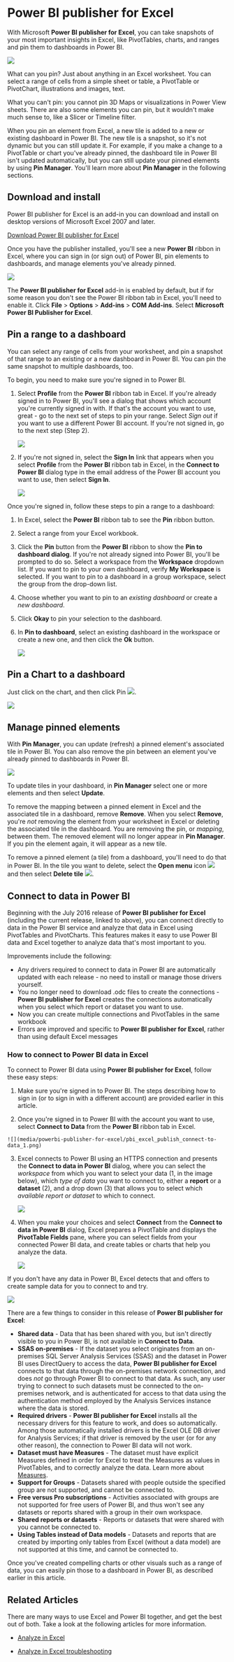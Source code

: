 <properties
   pageTitle="Power BI publisher for Excel"
   description="Learn how to use the Power BI publisher for Excel"
   services="powerbi"
   documentationCenter=""
   authors="davidiseminger"
   manager="mblythe"
   backup=""
   editor=""
   tags=""
   qualityFocus="complete"
   qualityDate=""/>

<tags
   ms.service="powerbi"
   ms.devlang="NA"
   ms.topic="article"
   ms.tgt_pltfrm="NA"
   ms.workload="powerbi"
   ms.date="07/12/2016"
   ms.author="davidi"/>

# Power BI publisher for Excel

With Microsoft **Power BI publisher for Excel**, you can take snapshots of your most important insights in Excel, like PivotTables, charts, and ranges and pin them to dashboards in Power BI.

![](media/powerbi-publisher-for-excel/pbi_excel_publisher_pinobj_dashboard.png)

What can you pin? Just about anything in an Excel worksheet. You can select a range of cells from a simple sheet or table, a PivotTable or PivotChart, illustrations and images, text.

What you can't pin: you cannot pin 3D Maps or visualizations in Power View sheets. There are also some elements you can pin, but it wouldn't make much sense to, like a Slicer or Timeline filter.

When you pin an element from Excel, a new tile is added to a new or existing dashboard in Power BI. The new tile is a snapshot, so it's not dynamic but you can still update it. For example, if you make a change to a PivotTable or chart you've already pinned, the dashboard tile in Power BI isn't updated automatically, but you can still update your pinned elements by using **Pin Manager**. You'll learn more about **Pin Manager** in the following sections.

## Download and install
Power BI publisher for Excel is an add-in you can download and install on desktop versions of Microsoft Excel 2007 and later.

[Download Power BI publisher for Excel](http://go.microsoft.com/fwlink/?LinkId=715729)

Once you have the publisher installed, you'll see a new **Power BI** ribbon in Excel, where you can sign in (or sign out) of Power BI, pin elements to dashboards, and manage elements you've already pinned.

![](media/powerbi-publisher-for-excel/pbi_excel_publisher_ribbon.png)

The **Power BI publisher for Excel** add-in is enabled by default, but if for some reason you don't see the Power BI ribbon tab in Excel, you'll need to enable it. Click **File** > **Options** > **Add-ins** > **COM Add-ins**. Select **Microsoft Power BI Publisher for Excel**.


## Pin a range to a dashboard
You can select any range of cells from your worksheet, and pin a snapshot of that range to an existing or a new dashboard in Power BI. You can pin the same snapshot to multiple dashboards, too.

To begin, you need to make sure you're signed in to Power BI.

1.  Select **Profile** from the **Power BI** ribbon tab in Excel. If you're already signed in to Power BI, you'll see a dialog that shows which account you're currently signed in with. If that's the account you want to use, great - go to the next set of steps to pin your range. Select *Sign out* if you want to use a different Power BI account. If you're not signed in, go to the next step (Step 2).

    ![](media/powerbi-publisher-for-excel/pbi_excel_publish_connect-to-data_0.png)

2.  If you're not signed in, select the **Sign In** link that appears when you select **Profile** from the **Power BI** ribbon tab in Excel, in the **Connect to Power BI** dialog type in the email address of the Power BI account you want to use, then select **Sign In**.

    ![](media/powerbi-publisher-for-excel/pbi_excel_publish_connect-to-data_1a.png)

Once you're signed in, follow these steps to pin a range to a dashboard:

1.  In Excel, select the **Power BI** ribbon tab to see the **Pin** ribbon button.
2.  Select a range from your Excel workbook.
3.  Click the **Pin** button from the **Power BI** ribbon to show the **Pin to dashboard dialog**. If you're not already signed into Power BI, you'll be prompted to do so. Select a workspace from the **Workspace** dropdown list. If you want to pin to your own dashboard, verify **My Workspace** is selected. If you want to pin to a dashboard in a group workspace, select the group from the drop-down list.
4.  Choose whether you want to pin to an *existing dashboard* or create a *new dashboard*.
5.  Click **Okay** to pin your selection to the dashboard.
6.  In **Pin to dashboard**, select an existing dashboard in the workspace or create a new one, and then click the **Ok** button.

    ![](media/powerbi-publisher-for-excel/XL-publish.gif)


## Pin a Chart to a dashboard
Just click on the chart, and then click Pin ![](media/powerbi-publisher-for-excel/pbi_excel_publisher_pin.png).

![](media/powerbi-publisher-for-excel/pbi_excel_publisher_chart.png)


## Manage pinned elements
With **Pin Manager**, you can update (refresh) a pinned element's associated tile in Power BI. You can also remove the pin between an element you've already pinned to dashboards in Power BI.

![](media/powerbi-publisher-for-excel/pbi_excel_publisher_pin_manager2.png)

To update tiles in your dashboard, in **Pin Manager** select one or more elements and then select **Update**.

To remove the mapping between a pinned element in Excel and the associated tile in a dashboard, remove **Remove**. When you select **Remove**, you're *not* removing the element from your worksheet in Excel or deleting the associated tile in the dashboard. You are removing the pin, or *mapping*, between them. The removed element will no longer appear in **Pin Manager**. If you pin the element again, it will appear as a new tile.

To remove a pinned element (a tile) from a dashboard, you'll need to do that in Power BI. In the tile you want to delete, select the **Open menu** icon ![](media/powerbi-publisher-for-excel/pbi_excel_publisher_tile_openmenu.png)
and then select **Delete tile**   ![](media/powerbi-publisher-for-excel/pbi_excel_publisher_tile_trashcan.png).

## Connect to data in Power BI

Beginning with the July 2016 release of **Power BI publisher for Excel** (including the current release, linked to above), you can connect directly to data in the Power BI service and analyze that data in Excel using PivotTables and PivotCharts. This features makes it easy to use Power BI data and Excel together to analyze data that's most important to you.

Improvements include the following:

-   Any drivers required to connect to data in Power BI are automatically updated with each release - no need to install or manage those drivers yourself.
-   You no longer need to download .odc files to create the connections - **Power BI publisher for Excel** creates the connections automatically when you select which report or dataset you want to use.
-   Now you can create multiple connections and PivotTables in the same workbook
-   Errors are improved and specific to **Power BI publisher for Excel**, rather than using default Excel messages

### How to connect to Power BI data in Excel

To connect to Power BI data using **Power BI publisher for Excel**, follow these easy steps:

1.  Make sure you're signed in to Power BI. The steps describing how to sign in (or to sign in with a different account) are provided earlier in this article.

2.    Once you're signed in to Power BI with the account you want to use, select **Connect to Data** from the **Power BI** ribbon tab in Excel.

    ![](media/powerbi-publisher-for-excel/pbi_excel_publish_connect-to-data_1.png)

3.  Excel connects to Power BI using an HTTPS connection and presents the **Connect to data in Power BI** dialog, where you can select the *workspace* from which you want to select your data (1, in the image below), which *type of data* you want to connect to, either a **report** or a **dataset** (2), and a drop down (3) that allows you to select which *available report or dataset* to which to connect.

    ![](media/powerbi-publisher-for-excel/pbi_excel_publish_connect-to-data_2.png)

4.  When you make your choices and select **Connect** from the **Connect to data in Power BI** dialog, Excel prepares a PivotTable and displays the **PivotTable Fields** pane, where you can select fields from your connected Power BI data, and create tables or charts that help you analyze the data.

    ![](media/powerbi-publisher-for-excel/pbi_excel_publish_connect-to-data_3.png)

If you don't have any data in Power BI, Excel detects that and offers to create sample data for you to connect to and try.

![](media/powerbi-publisher-for-excel/pbi_excel_publish_connect-to-data_4.png)

There are a few things to consider in this release of **Power BI publisher for Excel**:

-   **Shared data** - Data that has been shared with you, but isn't directly visible to you in Power BI, is not available in **Connect to Data**.
-   **SSAS on-premises** - If the dataset you select originates from an on-premises SQL Server Analysis Services (SSAS) and the dataset in Power BI uses DirectQuery to access the data, **Power BI publisher for Excel** connects to that data through the on-premises network connection, and does *not* go through Power BI to connect to that data. As such, any user trying to connect to such datasets must be connected to the on-premises network, and is authenticated for access to that data using the authentication method employed by the Analysis Services instance where the data is stored.
-   **Required drivers** - **Power BI publisher for Excel** installs all the necessary drivers for this feature to work, and does so automatically. Among those automatically installed drivers is the Excel OLE DB driver for Analysis Services; if that driver is removed by the user (or for any other reason), the connection to Power BI data will not work.
-   **Dataset must have Measures** - The dataset must have explicit Measures defined in order for Excel to treat the Measures as values in PivotTables, and to correctly analyze the data. Learn more about [Measures](powerbi-desktop-measures.md).
-   **Support for Groups** - Datasets shared with people outside the specified group are not supported, and cannot be connected to.
-   **Free versus Pro subscriptions** - Activities associated with groups are not supported for free users of Power BI, and thus won't see any datasets or reports shared with a group in their own workspace.
-   **Shared reports or datasets** - Reports or datasets that were shared with you cannot be connected to.
-   **Using Tables instead of Data models** - Datasets and reports that are created by importing only tables from Excel (without a data model) are not supported at this time, and cannot be connected to.

Once you've created compelling charts or other visuals such as a range of data, you can easily pin those to a dashboard in Power BI, as described earlier in this article.

## Related Articles

There are many ways to use Excel and Power BI together, and get the best out of both. Take a look at the following articles for more information.

-   [Analyze in Excel](powerbi-service-analyze-in-excel.md)

-   [Analyze in Excel troubleshooting](powerbi-desktop-troubleshooting-analyze-in-excel.md)
